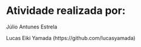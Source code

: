 # Atividade realizada por:
<p>Júlio Antunes Estrela<p>
<p>Lucas Eiki Yamada (https://github.com/lucasyamada)<p>

